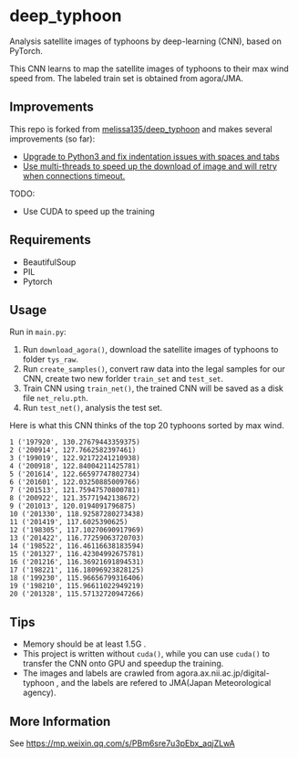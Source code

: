 # deep_typhoon
Analysis satellite images of typhoons by deep-learning (CNN), based on PyTorch.  

This CNN learns to map the satellite images of typhoons to their max wind speed from. The labeled train set is obtained from agora/JMA.    
    
## Improvements
This repo is forked from [melissa135/deep_typhoon](https://github.com/melissa135/deep_typhoon)
and makes several improvements (so far):
* [Upgrade to Python3 and fix indentation issues with spaces and tabs
](https://github.com/BeVWin/deep_typhoon/commit/c170dd744d6e4890bfea46aaa8d98739e6a6ff26)
* [Use multi-threads to speed up the download of image
and will retry when connections timeout.
](https://github.com/BeVWin/deep_typhoon/commit/27995fa09530f248b95e7fd35530db3f87a6ccc8)

TODO:
* Use CUDA to speed up the training

## Requirements
* BeautifulSoup  
* PIL  
* Pytorch  

## Usage
Run in `main.py`:
1. Run `download_agora()`, download the satellite images of typhoons to folder `tys_raw`.  
2. Run `create_samples()`, convert raw data into the legal samples for our CNN, create two new forlder `train_set` and `test_set`.  
3. Train CNN using `train_net()`, the trained CNN will be saved as a disk file `net_relu.pth`.  
4. Run `test_net()`, analysis the test set.  

Here is what this CNN thinks of the top 20 typhoons sorted by max wind.  
```
1 ('197920', 130.27679443359375)  
2 ('200914', 127.7662582397461)  
3 ('199019', 122.92172241210938)  
4 ('200918', 122.84004211425781)  
5 ('201614', 122.66597747802734)  
6 ('201601', 122.03250885009766)  
7 ('201513', 121.75947570800781)  
8 ('200922', 121.35771942138672)  
9 ('201013', 120.0194091796875)  
10 ('201330', 118.92587280273438)  
11 ('201419', 117.6025390625)  
12 ('198305', 117.10270690917969)  
13 ('201422', 116.77259063720703)  
14 ('198522', 116.46116638183594)  
15 ('201327', 116.42304992675781)  
16 ('201216', 116.36921691894531)  
17 ('198221', 116.18096923828125)  
18 ('199230', 115.96656799316406)  
19 ('198210', 115.96611022949219)  
20 ('201328', 115.57132720947266)  
```

## Tips
* Memory should be at least 1.5G .  
* This project is written without `cuda()`, while you can use `cuda()` to transfer the CNN onto GPU and speedup the training.  
* The images and labels are crawled from agora.ax.nii.ac.jp/digital-typhoon , and the labels are refered to JMA(Japan Meteorological agency).  

## More Information
See https://mp.weixin.qq.com/s/PBm6sre7u3pEbx_aqjZLwA    
